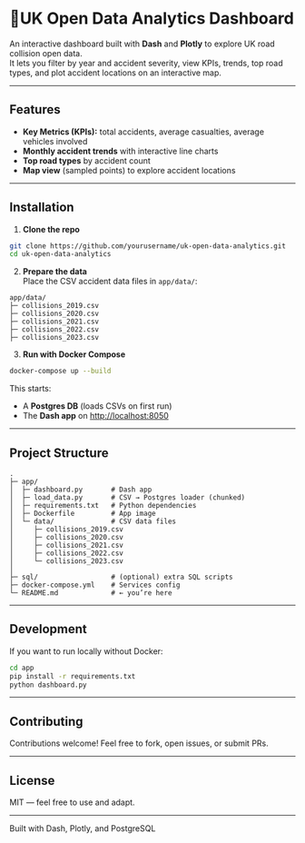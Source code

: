 # 🚦UK Open Data Analytics Dashboard

An interactive dashboard built with **Dash** and **Plotly** to explore UK road collision open data.  
It lets you filter by year and accident severity, view KPIs, trends, top road types, and plot accident locations on an interactive map.

---

## Features

-  **Key Metrics (KPIs):** total accidents, average casualties, average vehicles involved  
-  **Monthly accident trends** with interactive line charts  
-  **Top road types** by accident count  
-  **Map view** (sampled points) to explore accident locations  
---

##  Installation

1. **Clone the repo**  

```bash
git clone https://github.com/yourusername/uk-open-data-analytics.git
cd uk-open-data-analytics
```

2. **Prepare the data**  
Place the CSV accident data files in `app/data/`:

```
app/data/
├─ collisions_2019.csv
├─ collisions_2020.csv
├─ collisions_2021.csv
├─ collisions_2022.csv
├─ collisions_2023.csv
```

3. **Run with Docker Compose**  

```bash
docker-compose up --build
```

This starts:
- A **Postgres DB** (loads CSVs on first run)  
- The **Dash app** on [http://localhost:8050](http://localhost:8050)  

---

## Project Structure

```
.
├─ app/
│  ├─ dashboard.py       # Dash app
│  ├─ load_data.py       # CSV → Postgres loader (chunked)
│  ├─ requirements.txt   # Python dependencies
│  ├─ Dockerfile         # App image
│  └─ data/              # CSV data files
│     ├─ collisions_2019.csv
│     ├─ collisions_2020.csv
│     ├─ collisions_2021.csv
│     ├─ collisions_2022.csv
│     └─ collisions_2023.csv
│
├─ sql/                  # (optional) extra SQL scripts
├─ docker-compose.yml    # Services config
└─ README.md             # ← you’re here
```

---

## Development

If you want to run locally without Docker:

```bash
cd app
pip install -r requirements.txt
python dashboard.py
```

---

## Contributing

Contributions welcome! Feel free to fork, open issues, or submit PRs.  

---

## License

MIT — feel free to use and adapt.  

---

Built with Dash, Plotly, and PostgreSQL 
